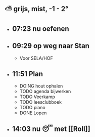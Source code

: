 ## ⛅ grijs, mist, -1 - 2°
- ## 07:23 nu oefenen
- ## 09:29 op weg naar Stan
	- Voor SELA/HOF
- ## 11:51  Plan
	- DOING hout ophalen
	- TODO agenda bijwerken
	- TODO Veerkamp
	- TODO leesclubboek
	- TODO piano
	- DONE Lopen
- ## 14:03 nu 😴 met [[Roll]]